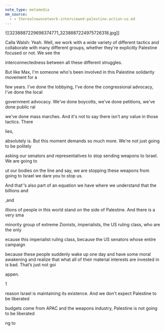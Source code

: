```yaml
---
note_type: metamedia
mm_source:
  - - therealnewsnetwork-interviewed-palestine-action-us.md
---
```


![[3238887229698374771_3238887224975726318.jpg]]

Calla Walsh: Yeah. Well, we work with a wide variety of different tactics and collaborate
with many different groups, whether they're explicitly Palestine focused or not. We see the

interconnectedness between all these different struggles.

But like Max, I'm someone who's been involved in this Palestine solidarity movement for a

few years. I've done the lobbying, I've done the congressional advocacy, I've done the local

government advocacy. We've done boycotts, we've done petitions, we've done public ral

we've done mass marches. And it's not to say there isn't any value in those tactics. There

lies,

absolutely is. But this moment demands so much more. We're not just going to be politely

asking our senators and representatives to stop sending weapons to Israel. We are going to

ut our bodies on the line and say, we are stopping these weapons from going to Israel
we dare you to stop us.

And that'’s also part of an equation we have where we understand that the billions and

,and

illions of people in this world stand on the side of Palestine. And there is a very sma

minority group of extreme Zionists, imperialists, the US ruling class, who are the only

ecause this imperialist ruling class, because the US senators whose entire campaign

because these people suddenly wake up one day and have some moral awakening and
realize that what all of their material interests are invested in is bad. That’s just not goi

appen.

1

reason Israel is maintaining its existence. And we don't expect Palestine to be liberated

budgets come from APAC and the weapons industry, Palestine is not going to be liberated

ng to


